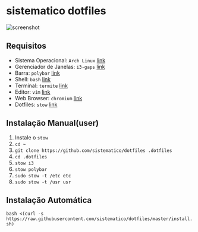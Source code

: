 # sistematico dotfiles

![screenshot](https://raw.githubusercontent.com/sistematico/dotfiles/master/screenshot.jpg)

## Requisitos

- Sistema Operacional: `Arch Linux` [link](https://www.archlinux.org)
- Gerenciador de Janelas: `i3-gaps` [link](https://github.com/Airblader/i3)
- Barra: `polybar` [link](https://github.com/jaagr/polybar)
- Shell: `bash` [link](https://www.gnu.org/software/bash/)
- Terminal: `termite` [link](https://github.com/thestinger/termite)
- Editor: `vim` [link](https://www.vim.org/)
- Web Browser: `chromium` [link](http://www.chromium.org/Home)
- Dotfiles: `stow` [link](https://www.gnu.org/software/stow/)

## Instalação Manual(user)

1. Instale o `stow`
2. `cd ~`
3. `git clone https://github.com/sistematico/dotfiles .dotfiles`
4. `cd .dotfiles`
5. `stow i3`
5. `stow polybar`
6. `sudo stow -t /etc etc`
7. `sudo stow -t /usr usr`

## Instalação Automática

`bash <(curl -s https://raw.githubusercontent.com/sistematico/dotfiles/master/install.sh)`
